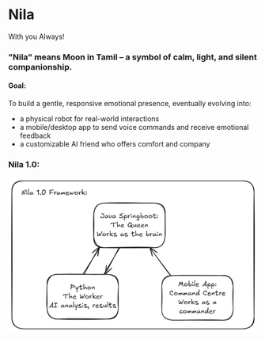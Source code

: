 # Nila
With you Always!

### "Nila" means Moon in Tamil – a symbol of calm, light, and silent companionship.
#### Goal:
To build a gentle, responsive emotional presence, eventually evolving into:
- a physical robot for real-world interactions
- a mobile/desktop app to send voice commands and receive emotional feedback
- a customizable AI friend who offers comfort and company

### Nila 1.0:
![Nila Framework](/Assets/Framework%201.0.png)
